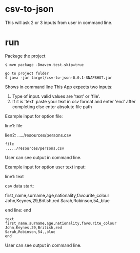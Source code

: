 # csv-to-json

This will ask 2 or 3 inputs from user in command line.

# run
Package the project
```
$ mvn package -Dmaven.test.skip=true
```

```
go to project folder
$ java -jar target/csv-to-json-0.0.1-SNAPSHOT.jar
```

Shows in command line 
This App expects two inputs: 
 1. Type of input. valid values are 'text' or 'file'. 
 2. If it is 'text' paste your text in csv format and enter 'end' after completing else enter absolute file path 
 
Example input for option file:

line1: file

lien2: ...../resources/persons.csv


```
file
...../resources/persons.csv
```

User can see output in command line.

Example input for option user text input:

line1: text

csv data start:

   first_name,surname,age,nationality,favourite_colour
   John,Keynes,29,British,red
   Sarah,Robinson,54,,blue
   
end line: end

```
text
first_name,surname,age,nationality,favourite_colour
John,Keynes,29,British,red
Sarah,Robinson,54,,blue
end
```

User can see output in command line.

